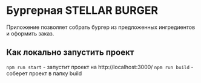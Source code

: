 # Бургерная STELLAR BURGER

Приложение позволяет собрать бургер из предложенных ингредиентов и оформить заказ.

## Как локально запустить проект

`npm run start` - запустит проект на http://localhost:3000/
`npm run build` - соберет проект в папку build
